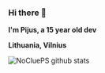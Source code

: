 ### Hi there 👋

**I'm Pijus, a 15 year old dev**

**Lithuania, Vilnius**

![NoCluePS github stats](https://github-readme-stats.vercel.app/api?username=NoCluePS&show_icons=true&theme=radical)
